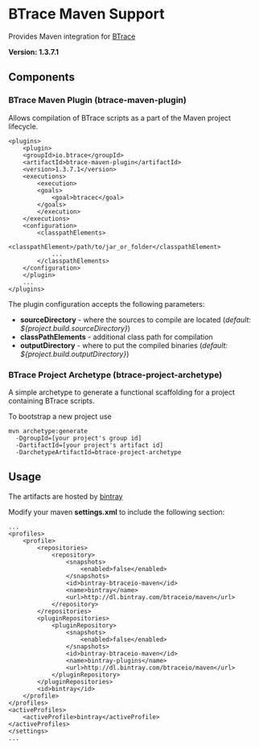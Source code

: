 # BTrace Maven Support

Provides Maven integration for [BTrace](https://github.com/jbachorik/btrace)

__Version: 1.3.7.1__


## Components

### BTrace Maven Plugin (btrace-maven-plugin)

Allows compilation of BTrace scripts as a part of the Maven project lifecycle.

```
<plugins>
    <plugin>
	<groupId>io.btrace</groupId>
	<artifactId>btrace-maven-plugin</artifactId>
	<version>1.3.7.1</version>
	<executions>
	    <execution>
		<goals>
		    <goal>btracec</goal>
		</goals>
	    </execution>
	</executions>
	<configuration>
	    <classpathElements>
	        <classpathElement>/path/to/jar_or_folder</classpathElement>
	        ...
	    </classpathElements>
	</configuration>
    </plugin>
    ...
</plugins>
```

The plugin configuration accepts the following parameters:
* __sourceDirectory__ - where the sources to compile are located (_default: ${project.build.sourceDirectory}_)
* __classPathElements__ - additional class path for compilation
* __outputDirectory__ - where to put the compiled binaries (_default: ${project.build.outputDirectory}_)


### BTrace Project Archetype (btrace-project-archetype)

A simple archetype to generate a functional scaffolding for a project containing BTrace scripts.

To bootstrap a new project use

```
mvn archetype:generate
  -DgroupId=[your project's group id]
  -DartifactId=[your project's artifact id]
  -DarchetypeArtifactId=btrace-project-archetype
```

## Usage

The artifacts are hosted by [bintray](https://bintray.com/btraceio/maven/btrace-maven)

Modify your maven __settings.xml__ to include the following section:
```
...
<profiles>
	<profile>
		<repositories>
			<repository>
				<snapshots>
					<enabled>false</enabled>
				</snapshots>
				<id>bintray-btraceio-maven</id>
				<name>bintray</name>
				<url>http://dl.bintray.com/btraceio/maven</url>
			</repository>
		</repositories>
		<pluginRepositories>
			<pluginRepository>
				<snapshots>
					<enabled>false</enabled>
				</snapshots>
				<id>bintray-btraceio-maven</id>
				<name>bintray-plugins</name>
				<url>http://dl.bintray.com/btraceio/maven</url>
			</pluginRepository>
		</pluginRepositories>
		<id>bintray</id>
	</profile>
</profiles>
<activeProfiles>
	<activeProfile>bintray</activeProfile>
</activeProfiles>
</settings>
...
```
